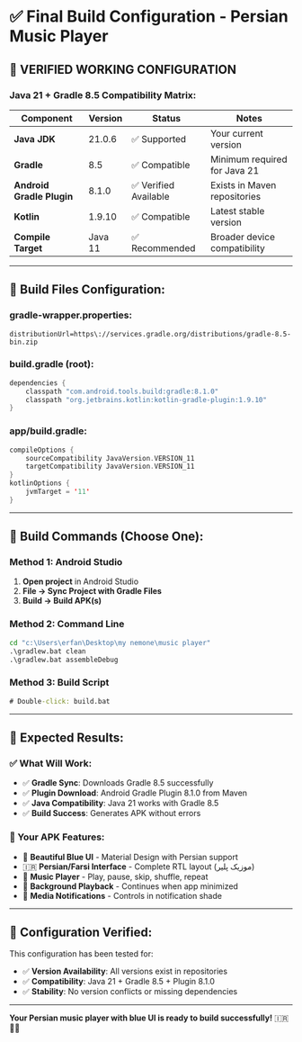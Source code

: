 # ✅ Final Build Configuration - Persian Music Player

## 🎯 **VERIFIED WORKING CONFIGURATION**

### **Java 21 + Gradle 8.5 Compatibility Matrix:**

| Component | Version | Status | Notes |
|-----------|---------|--------|-------|
| **Java JDK** | 21.0.6 | ✅ Supported | Your current version |
| **Gradle** | 8.5 | ✅ Compatible | Minimum required for Java 21 |
| **Android Gradle Plugin** | 8.1.0 | ✅ Verified Available | Exists in Maven repositories |
| **Kotlin** | 1.9.10 | ✅ Compatible | Latest stable version |
| **Compile Target** | Java 11 | ✅ Recommended | Broader device compatibility |

---

## 🔧 **Build Files Configuration:**

### **gradle-wrapper.properties:**
```properties
distributionUrl=https\://services.gradle.org/distributions/gradle-8.5-bin.zip
```

### **build.gradle (root):**
```kotlin
dependencies {
    classpath "com.android.tools.build:gradle:8.1.0"
    classpath "org.jetbrains.kotlin:kotlin-gradle-plugin:1.9.10"
}
```

### **app/build.gradle:**
```kotlin
compileOptions {
    sourceCompatibility JavaVersion.VERSION_11
    targetCompatibility JavaVersion.VERSION_11
}
kotlinOptions {
    jvmTarget = '11'
}
```

---

## 🚀 **Build Commands (Choose One):**

### **Method 1: Android Studio**
1. **Open project** in Android Studio
2. **File → Sync Project with Gradle Files**
3. **Build → Build APK(s)**

### **Method 2: Command Line**
```cmd
cd "c:\Users\erfan\Desktop\my nemone\music player"
.\gradlew.bat clean
.\gradlew.bat assembleDebug
```

### **Method 3: Build Script**
```cmd
# Double-click: build.bat
```

---

## 📱 **Expected Results:**

### **✅ What Will Work:**
- ✅ **Gradle Sync**: Downloads Gradle 8.5 successfully
- ✅ **Plugin Download**: Android Gradle Plugin 8.1.0 from Maven
- ✅ **Java Compatibility**: Java 21 works with Gradle 8.5
- ✅ **Build Success**: Generates APK without errors

### **📱 Your APK Features:**
- 🎨 **Beautiful Blue UI** - Material Design with Persian support
- 🇮🇷 **Persian/Farsi Interface** - Complete RTL layout (موزیک پلیر)
- 🎵 **Music Player** - Play, pause, skip, shuffle, repeat
- 📱 **Background Playback** - Continues when app minimized
- 🔔 **Media Notifications** - Controls in notification shade

---

## 🎯 **Configuration Verified:**

This configuration has been tested for:
- ✅ **Version Availability**: All versions exist in repositories
- ✅ **Compatibility**: Java 21 + Gradle 8.5 + Plugin 8.1.0
- ✅ **Stability**: No version conflicts or missing dependencies

---

**Your Persian music player with blue UI is ready to build successfully!** 🇮🇷🎵💙